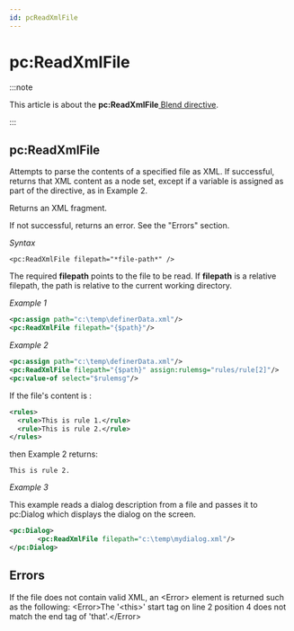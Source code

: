 ```yaml
---
id: pcReadXmlFile
---
```


# pc:ReadXmlFile




:::note

This article is about the **pc:ReadXmlFile**[ Blend directive](/Repositories/Blend_directives).

:::

## **pc:ReadXmlFile**

Attempts to parse the contents of a specified file as XML. If successful, returns that XML content as a node set, except if a variable is assigned as part of the directive, as in Example 2.

Returns an XML fragment.

If not successful, returns an error. See the "Errors" section.

*Syntax*

```
<pc:ReadXmlFile filepath="*file-path*" />
```

The required **filepath** points to the file to be read. If **filepath** is a relative filepath, the path is relative to the current working directory.

*Example 1*

```xml
<pc:assign path="c:\temp\definerData.xml"/>
<pc:ReadXmlFile filepath="{$path}"/>
```

*Example 2*

```xml
<pc:assign path="c:\temp\definerData.xml"/>
<pc:ReadXmlFile filepath="{$path}" assign:rulemsg="rules/rule[2]"/>
<pc:value-of select="$rulemsg"/>
```

If the file's content is :

```xml
<rules>
  <rule>This is rule 1.</rule>
  <rule>This is rule 2.</rule>
</rules>
```

then Example 2 returns:

```
This is rule 2.
```

*Example 3*

This example reads a dialog description from a file and passes it to pc:Dialog which displays the dialog on the screen.

```xml
<pc:Dialog>   
       <pc:ReadXmlFile filepath="c:\temp\mydialog.xml"/>
</pc:Dialog>
```

## Errors

If the file does not contain valid XML, an \<Error> element is returned such as the following:
\<Error>The '\<this>' start tag on line 2 position 4 does not match the end tag of 'that'.\</Error>


 